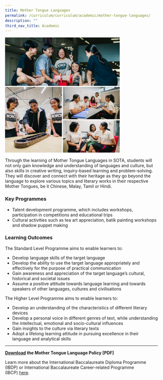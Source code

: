 ```yaml
---
title: Mother Tongue Languages
permalink: /curriculum/curriculum/academic/mother-tongue-languages/
description: ""
third_nav_title: Academic
---
```

<img style="width:75%" src="/images/mother%20tongue%20language.jpg">
		 
Through the learning of Mother Tongue Languages in SOTA, students will not only gain knowledge and understanding of languages and culture, but also skills in creative writing, inquiry-based learning and problem-solving. They will discover and connect with their heritage as they go beyond the language to explore various topics and literary works in their respective Mother Tongues, be it Chinese, Malay, Tamil or Hindi.

### Key Programmes

*   Talent development programme, which includes workshops, participation in competitions and educational trips
*   Cultural activities such as tea art appreciation, batik painting workshops and shadow puppet making

### Learning Outcomes

The Standard Level Programme aims to enable learners to:

*   Develop language skills of the target language
*   Develop the ability to use the target language appropriately and effectively for the purpose of practical communication
*   Gain awareness and appreciation of the target language’s cultural, historical and societal issues
*   Assume a positive attitude towards language learning and towards speakers of other languages, cultures and civilisations

  
The Higher Level Programme aims to enable learners to:

*   Develop an understanding of the characteristics of different literary devices
*   Develop a personal voice in different genres of text, while understanding the intellectual, emotional and socio-cultural influences
*   Gain insights to the culture via literary texts
*   Adopt a lifelong learning attitude in pursuing excellence in their language and analytical skills

* * *

**[Download](/files/mother-tongue-language-policy.pdf)&nbsp;the Mother Tongue Language Policy [PDF]**

Learn more about the International Baccalaureate Diploma Programme (IBDP) or International Baccalaureate Career-related Programme (IBCP)&nbsp;[here](/why-sota/ib).